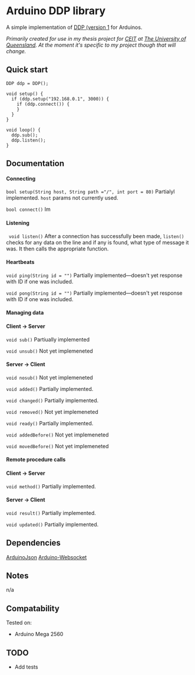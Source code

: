 Arduino DDP library
==================

A simple implementation of [DDP (version 1](https://github.com/meteor/meteor/blob/devel/packages/ddp/DDP.md) for Arduinos.

_Primarily created for use in my thesis project for [CEIT](http://ceit.uq.edu.au) at [The University of Queensland](http://www.uq.edu.au). At the moment it's specific to my project though that will change._


Quick start
----------
    DDP ddp = DDP();

    void setup() {
      if (ddp.setup("192.168.0.1", 3000)) {
        if (ddp.connect()) {
        }
      }
    }

    void loop() {
      ddp.sub();
      ddp.listen();
    }

Documentation
-------------
#### Connecting
`bool setup(String host, String path ="/", int port = 80)`
Partialyl implemented. `host` params not currently used.

`bool connect()`
Im

#### Listening
` void listen()`
After a connection has successfully been made, `listen()` checks for any data on the line and if any is found, what type of message it was. It then calls the appropriate function.

#### Heartbeats
`void ping(String id = "")`
Partially implemented—doesn't yet response with ID if one was included.

`void pong(String id = "")`
Partially implemented—doesn't yet response with ID if one was included.

#### Managing data
#### Client → Server
`void sub()`
Partiually implemented

`void unsub()`
Not yet implemeneted

#### Server → Client
`void nosub()`
Not yet implemeneted

`void added()`
Partially implemented.

`void changed()`
Partially implemented.

`void removed()`
Not yet implemeneted

`void ready()`
Partially implemented.

`void addedBefore()`
Not yet implemeneted

`void movedBefore()`
Not yet implemeneted

#### Remote procedure calls
#### Client → Server
`void method()`
Partially implemented.

#### Server → Client
`void result()`
Partially implemented.

`void updated()`
Partially implemented.

Dependencies
-----------

[ArduinoJson](https://github.com/bblanchon/ArduinoJson)
[Arduino-Websocket](https://github.com/brandenhall/Arduino-Websocket)

Notes
-----
n/a

Compatability
------------
Tested on:

- Arduino Mega 2560

TODO
----
- Add tests
